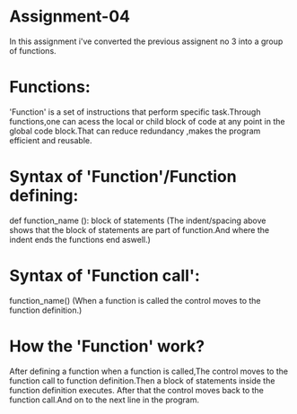 # Assignment-04
In this assignment i've converted the previous assignent no 3 into a group of functions. 
# Functions:
'Function' is a set of instructions that perform specific task.Through functions,one can acess the local or child block of code at any point in the global code block.That can reduce redundancy ,makes the program efficient and reusable.
# Syntax of 'Function'/Function defining:
def function_name ():
  block of statements
(The indent/spacing above shows that the block of statements are part of function.And where the indent ends the functions end aswell.)
# Syntax of 'Function call':
function_name()
(When a function is called the control moves to the function definition.)
# How the 'Function' work?
After defining a function when a function is called,The control moves to the function call to function definition.Then a block of statements inside the function definition executes. After that the control moves back to the function call.And on to the next line in the program.
